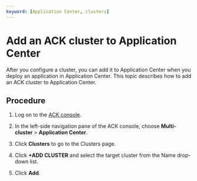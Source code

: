 ```yaml
---
keyword: [Application Center, clusters]
---
```


# Add an ACK cluster to Application Center

After you configure a cluster, you can add it to Application Center when you deploy an application in Application Center. This topic describes how to add an ACK cluster to Application Center.

## Procedure

1.  Log on to the [ACK console](https://cs.console.aliyun.com).

2.  In the left-side navigation pane of the ACK console, choose **Multi-cluster** \> **Application Center**.

3.  Click **Clusters** to go to the Clusters page.

4.  Click **+ADD CLUSTER** and select the target cluster from the Name drop-down list.

5.  Click **Add**.


